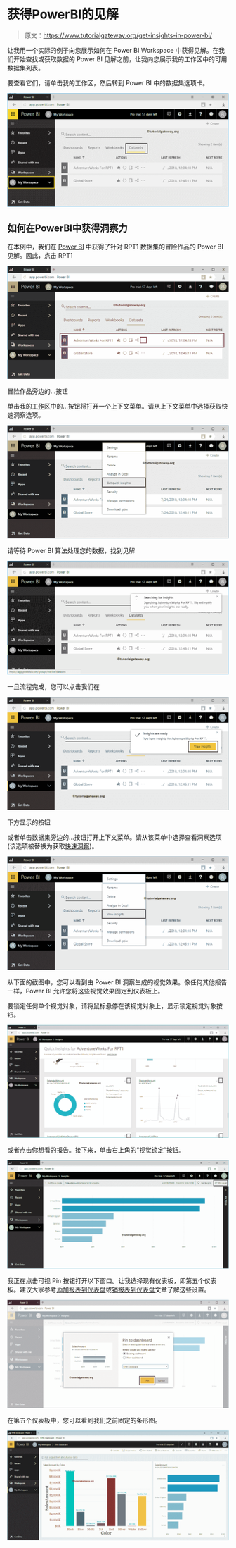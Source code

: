 # 获得PowerBI的见解

> 原文：<https://www.tutorialgateway.org/get-insights-in-power-bi/>

让我用一个实际的例子向您展示如何在 Power BI Workspace 中获得见解。在我们开始查找或获取数据的 Power BI 见解之前，让我向您展示我的工作区中的可用数据集列表。

要查看它们，请单击我的工作区，然后转到 Power BI 中的数据集选项卡。

![Get insights in Power BI 1](img/85af497a6bf450742d4783e8411c3a44.png)

## 如何在PowerBI中获得洞察力

在本例中，我们在 [Power BI](https://www.tutorialgateway.org/power-bi-tutorial/) 中获得了针对 RPT1 数据集的冒险作品的 Power BI 见解。因此，点击 RPT1

![Get insights in Power BI 2](img/24aebd48a869fab1d38420f7c6c4916a.png)

冒险作品旁边的…按钮

单击我的[工作区](https://www.tutorialgateway.org/create-power-bi-workspace/)中的…按钮将打开一个上下文菜单。请从上下文菜单中选择获取快速洞察选项。

![Get insights in Power BI 3](img/40f5f9f63ea5a95d47c5ca46a5a0ed51.png)

请等待 Power BI 算法处理您的数据，找到见解

![Get insights in Power BI 4](img/501db862f2f1f469533f9784ea45c533.png)

一旦流程完成，您可以点击我们在

![Get insights in Power BI 5](img/e5a35d12523089fd07a73dfe620f45b6.png)

下方显示的按钮

或者单击数据集旁边的…按钮打开上下文菜单。请从该菜单中选择查看洞察选项(该选项被替换为获取[快速洞察](https://www.tutorialgateway.org/quick-insights-in-power-bi/))。

![Get insights in Power BI 6](img/d227295d2b11dcaf9887fee5fe413a09.png)

从下面的截图中，您可以看到由 Power BI 洞察生成的视觉效果。像任何其他报告一样，Power BI 允许您将这些视觉效果固定到仪表板上。

要锁定任何单个视觉对象，请将鼠标悬停在该视觉对象上，显示锁定视觉对象按钮。

![Get insights in Power BI 7](img/3919a985f6d252e4ec729a9f66180437.png)

或者点击你想看的报告。接下来，单击右上角的“视觉锁定”按钮。

![Get insights in Power BI 8](img/9405f077bdb1c3e95a4103cb973eb18b.png)

我正在点击可视 Pin 按钮打开以下窗口。让我选择现有仪表板，即第五个仪表板。建议大家参考[添加报表到仪表盘](https://www.tutorialgateway.org/add-reports-to-power-bi-dashboard/)或[销报表到仪表盘](https://www.tutorialgateway.org/pin-report-to-power-bi-dashboard/)文章了解这些设置。

![Get insights in Power BI 9](img/63ecc1d6166bcf5bb61e9cf145754271.png)

在第五个仪表板中，您可以看到我们之前固定的条形图。

![Get insights in Power BI 10](img/8435650ca3d71f5cea480badf9ee6652.png)